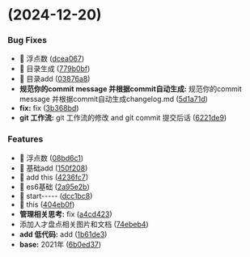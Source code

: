 #  (2024-12-20)


### Bug Fixes

* 🐛 浮点数 ([dcea067](https://github.com/youzaiyouzai666/blog/commit/dcea06793c38c77454eceaf7e70a6dae2ef1ec51))
* 🐛 目录生成 ([779b0bf](https://github.com/youzaiyouzai666/blog/commit/779b0bf41b4e2f967cb85e92025dc73cd26a9474))
* 🐛 目录add ([03876a8](https://github.com/youzaiyouzai666/blog/commit/03876a8875c4bf0820f70affe4b00e5db3cbf3dc))
* **规范你的commit message 并根据commit自动生成:** 规范你的commit message 并根据commit自动生成changelog.md ([5d1a71d](https://github.com/youzaiyouzai666/blog/commit/5d1a71d3778e7292984eeaa4ca6d0d780bb29936))
* **fix:** fix ([3b368bd](https://github.com/youzaiyouzai666/blog/commit/3b368bd2bf0a2a7e1f20549590d188463cfc7305))
* **git 工作流:** git 工作流的修改 and git commit 提交后话 ([6221de9](https://github.com/youzaiyouzai666/blog/commit/6221de9e9835f0b6f382847164c65872400b419d))


### Features

* 🎸 浮点数 ([08bd6c1](https://github.com/youzaiyouzai666/blog/commit/08bd6c158d8394d1fe21642b5c774d65cb51a844))
* 🎸 基础add ([150f208](https://github.com/youzaiyouzai666/blog/commit/150f208f6e4a30b6bf353817a0d23f6165f771d7))
* 🎸 add this ([4236fc7](https://github.com/youzaiyouzai666/blog/commit/4236fc762d66aa4d6d9b04ddd8355f44ae04a307))
* 🎸 es6基础 ([2a95e2b](https://github.com/youzaiyouzai666/blog/commit/2a95e2b8182a91d100cbe4eba93007447c9cdb94))
* 🎸 start----- ([dcc1bc8](https://github.com/youzaiyouzai666/blog/commit/dcc1bc832cea2904e3cfdf628f0c267b1fda1945))
* 🎸 this ([404eb0f](https://github.com/youzaiyouzai666/blog/commit/404eb0ff8a612f610d9f023e251906f011316a71))
* **管理相关思考:** fix ([a4cd423](https://github.com/youzaiyouzai666/blog/commit/a4cd4231a674fe88bfd32ce9c411593a9f2fb1fe))
* 添加人才盘点相关图片和文档 ([74ebeb4](https://github.com/youzaiyouzai666/blog/commit/74ebeb4cbd3abfd4e6ad10f122fa9b1a2eb690e5))
* **add 低代码:** add ([1b61de3](https://github.com/youzaiyouzai666/blog/commit/1b61de300879d748df67bd6fd0e4bf37f9116a08))
* **base:** 2021年 ([6b0ed37](https://github.com/youzaiyouzai666/blog/commit/6b0ed3731a3e485d2b9529f6ed3dcb33444470c6))



